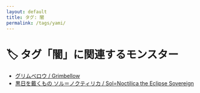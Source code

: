 ```yaml
---
layout: default
title: タグ: 闇
permalink: /tags/yami/
---
```

# 🏷️ タグ「闇」に関連するモンスター

- [グリムベロウ / Grimbellow](/monsterdex/monster/Grimbellow.html)
- [黒日を戴くもの ソル＝ノクティリカ / Sol=Noctilica the Eclipse Sovereign](/monsterdex/monster/Sol=Noctilica.html)